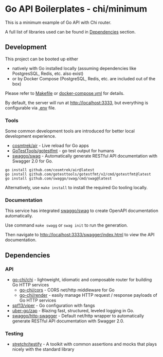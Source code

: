 # Go API Boilerplates - chi/minimum

This is a minimum example of Go API with Chi router.

A full list of libraries used can be found in [Dependencies](#dependencies) section.

## Development

This project can be booted up either

- natively with Go installed locally (assuming dependencies like PostgresSQL, Redis, etc. also exist)
- or by Docker Compose (PostgreSQL, Redis, etc. are included out of the box)

Please refer to [Makefile](./Makefile) or [docker-compose.yml](./docker-compose.yml) for details.

By default, the server will run at <http://localhost:3333>, but everything is configurable via [.env](.env) file.

### Tools

Some common development tools are introduced for better local development experience.

- [cosmtrek/air](https://github.com/cosmtrek/air) - Live reload for Go apps
- [GoTestTools/gotestfmt](https://github.com/GoTestTools/gotestfmt) - go test output for humans
- [swaggo/swag][swaggo/swag] - Automatically generate RESTful API documentation with Swagger 2.0 for Go.

```
go install github.com/cosmtrek/air@latest
go install github.com/gotesttools/gotestfmt/v2/cmd/gotestfmt@latest
go install github.com/swaggo/swag/cmd/swag@latest
```

Alternatively, use `make install` to install the required Go tooling locally.

### Documentation

This service has integrated [swaggo/swag][swaggo/swag] to create OpenAPI documentation automatically.

Use command `make swagg` or `swag init` to run the generation.

Then navigate to <http://localhost:3333/swagger/index.html> to view the API documentation.

## Dependencies

### API
- [go-chi/chi][go-chi/chi] - lightweight, idiomatic and composable router for building Go HTTP services
  - [go-chi/cors][go-chi/cors] - CORS net/http middleware for Go
  - [go-chi/render][go-chi/render] - easily manage HTTP request / response payloads of Go HTTP services
- [spf13/viper][spf13/viper] - Go configuration with fangs
- [uber-go/zap][uber-go/zap] - Blazing fast, structured, leveled logging in Go.
- [swaggo/http-swagger][swaggo/http-swagger] - Default net/http wrapper to automatically generate RESTful API documentation with Swagger 2.0.

### Testing
- [stretchr/testify][stretchr/testify] - A toolkit with common assertions and mocks that plays nicely with the standard library

[go-chi/chi]: https://github.com/go-chi/chi
[gin-gonic/gin]: https://github.com/gin-gonic/gin
[go-chi/cors]: https://github.com/go-chi/cors
[go-chi/render]: https://github.com/go-chi/render
[spf13/viper]: https://github.com/spf13/viper
[uber-go/zap]: https://github.com/uber-go/zap
[stretchr/testify]: https://github.com/stretchr/testify
[swaggo/swag]: https://github.com/swaggo/swag
[swaggo/http-swagger]: https://github.com/swaggo/http-swagger
